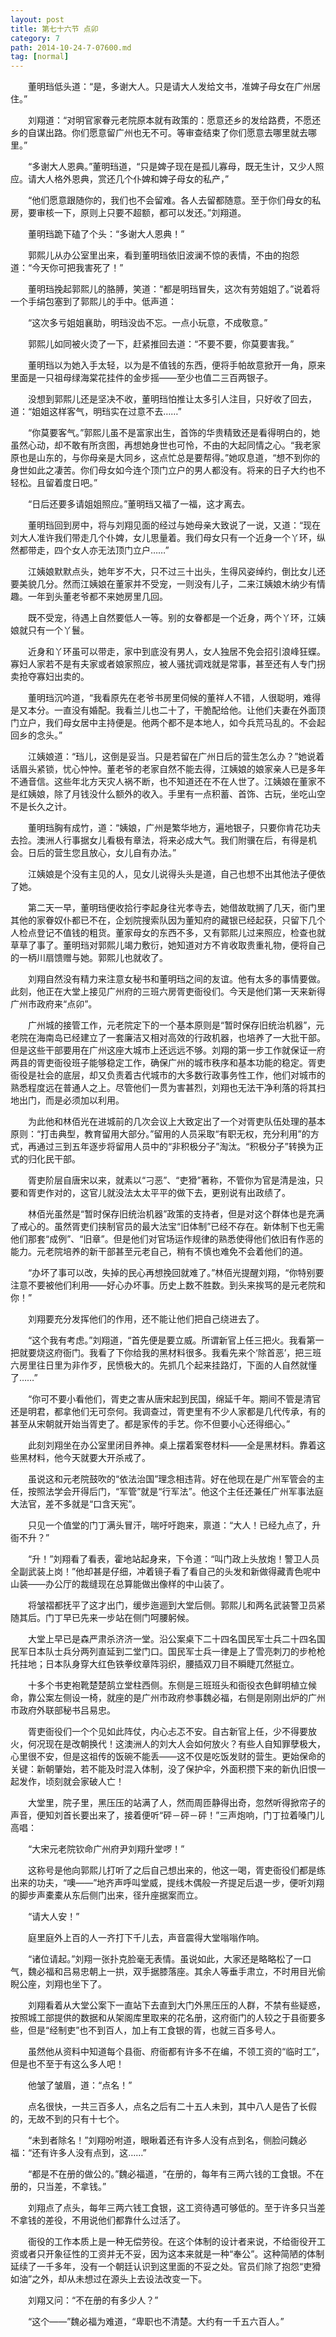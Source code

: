```yaml
---
layout: post
title: 第七十六节 点卯
category: 7
path: 2014-10-24-7-07600.md
tag: [normal]
---
```


　　董明珰低头道：“是，多谢大人。只是请大人发给文书，准婢子母女在广州居住。”

　　刘翔道：“对明官家眷元老院原本就有政策的：愿意还乡的发给路费，不愿还乡的自谋出路。你们愿意留广州也无不可。等审查结束了你们愿意去哪里就去哪里。”

　　“多谢大人恩典。”董明珰道，“只是婢子现在是孤儿寡母，既无生计，又少人照应。请大人格外恩典，赏还几个仆婢和婢子母女的私产，”

　　“他们愿意跟随你的，我们也不会留难。各人去留都随意。至于你们母女的私房，要审核一下，原则上只要不超额，都可以发还。”刘翔道。

　　董明珰跪下磕了个头：“多谢大人恩典！”

　　郭熙儿从办公室里出来，看到董明珰依旧波澜不惊的表情，不由的抱怨道：“今天你可把我害死了！”

　　董明珰挽起郭熙儿的胳膊，笑道：“都是明珰冒失，这次有劳姐姐了。”说着将一个手绢包塞到了郭熙儿的手中。低声道：

　　“这次多亏姐姐襄助，明珰没齿不忘。一点小玩意，不成敬意。”

　　郭熙儿如同被火烫了一下，赶紧推回去道：“不要不要，你莫要害我。”

　　董明珰以为她入手太轻，以为是不值钱的东西，便将手帕故意掀开一角，原来里面是一只祖母绿海棠花挂件的金步摇——至少也值二三百两银子。

　　没想到郭熙儿还是坚决不收，董明珰怕推让太多引人注目，只好收了回去，道：“姐姐这样客气，明珰实在过意不去……”

　　“你莫要客气。”郭熙儿虽不是富家出生，首饰的华贵精致还是看得明白的，她虽然心动，却不敢有所贪图，再想她身世也可怜，不由的大起同情之心。“我老家原也是山东的，与你母亲是大同乡，这点忙总是要帮得。”她叹息道，“想不到你的身世如此之凄苦。你们母女如今连个顶门立户的男人都没有。将来的日子大约也不轻松。且留着度日吧。”

　　“日后还要多请姐姐照应。”董明珰又福了一福，这才离去。

　　董明珰回到房中，将与刘翔见面的经过与她母亲大致说了一说，又道：“现在刘大人准许我们带走几个仆婢，女儿思量着。我们母女只有一个近身一个丫环，纵然都带走，四个女人亦无法顶门立户……”

　　江姨娘默默点头，她年岁不大，只不过三十出头，生得风姿绰约，倒比女儿还要美貌几分。然而江姨娘在董家并不受宠，一则没有儿子，二来江姨娘木纳少有情趣。一年到头董老爷都不来她房里几回。

　　既不受宠，待遇上自然要低人一等。别的女眷都是一个近身，两个丫环，江姨娘就只有一个丫鬟。

　　近身和丫环虽可以带走，家中到底没有男人，女人独居不免会招引浪峰狂蝶。寡妇人家若不是有夫家或者娘家照应，被人骚扰调戏就是常事，甚至还有人专门拐卖抢夺寡妇出卖的。

　　董明珰沉吟道，“我看原先在老爷书房里伺候的董祥人不错，人很聪明，难得是又本分。一直没有婚配。我看兰儿也二十了，干脆配给他。让他们夫妻在外面顶门立户，我们母女居中主持便是。他两个都不是本地人，如今兵荒马乱的。不会起回乡的念头。”

　　江姨娘道：“珰儿，这倒是妥当。只是若留在广州日后的营生怎么办？”她说着话眉头紧锁，忧心忡忡。董老爷的老家自然不能去得，江姨娘的娘家亲人已是多年不通音信。这些年北方天灾人祸不断，也不知道还在不在人世了。江姨娘在董家不是红姨娘，除了月钱没什么额外的收入。手里有一点积蓄、首饰、古玩，坐吃山空不是长久之计。

　　董明珰胸有成竹，道：“姨娘，广州是繁华地方，遍地银子，只要你肯花功夫去捡。澳洲人行事据女儿看极有章法，将来必成大气。我们附骥在后，有得是机会。日后的营生您且放心，女儿自有办法。”

　　江姨娘是个没有主见的人，见女儿说得头头是道，自己也想不出其他法子便依了她。

　　第二天一早，董明珰便收拾行李起身往光孝寺去，她借故耽搁了几天，衙门里其他的家眷奴仆都已不在，企划院搜索队因为董知府的藏银已经起获，只留下几个人检点登记不值钱的粗货。董家母女的东西不多，又有郭熙儿过来照应，检查也就草草了事了。董明珰对郭熙儿竭力敷衍，她知道对方不肯收取贵重礼物，便将自己的一柄川扇馈赠与她。郭熙儿也就收了。

　　刘翔自然没有精力来注意女秘书和董明珰之间的友谊。他有太多的事情要做。此刻，他正在大堂上接见广州府的三班六房胥吏衙役们。今天是他们第一天来新得广州市政府来“点卯”。

　　广州城的接管工作，元老院定下的一个基本原则是“暂时保存旧统治机器”，元老院在海南岛已经建立了一套廉洁又相对高效的行政机器，也培养了一大批干部。但是这些干部要用在广州这座大城市上还远远不够。刘翔的第一步工作就保证一府两县的胥吏衙役班子能够稳定工作，确保广州的城市秩序和基本功能的稳定。胥吏衙役是社会的底层，却又负责着古代城市的大多数行政事务性工作，他们对城市的熟悉程度远在普通人之上。尽管他们一贯为害甚烈，刘翔也无法干净利落的将其扫地出门，而是必须加以利用。

　　为此他和林佰光在进城前的几次会议上大致定出了一个对胥吏队伍处理的基本原则：“打击典型，教育留用大部分。”留用的人员采取“有职无权，充分利用”的方式，再通过三到五年逐步将留用人员中的“非积极分子”淘汰。“积极分子”转换为正式的归化民干部。

　　胥吏阶层自唐宋以来，就素以“刁恶”、“吏猾”著称，不管你为官是清是浊，只要和胥吏作对的，这官儿就没法太太平平的做下去，更别说有出政绩了。

　　林佰光虽然是“暂时保存旧统治机器”政策的支持者，但是对这个群体也是充满了戒心的。虽然胥吏们挟制官员的最大法宝“旧体制”已经不存在。新体制下也无需他们那套“成例”、“旧章”。但是他们对官场运作规律的熟悉使得他们依旧有作恶的能力。元老院培养的新干部甚至元老自己，稍有不慎也难免不会着他们的道。

　　“办坏了事可以改，失掉的民心再想挽回就难了。”林佰光提醒刘翔，“你特别要注意不要被他们利用——好心办坏事。历史上数不胜数。到头来挨骂的是元老院和你！”

　　刘翔要充分发挥他们的作用，还不能让他们把自己绕进去了。

　　“这个我有考虑。”刘翔道，“首先便是要立威。所谓新官上任三把火。我看第一把就要烧这府衙门。我看了下你给我的黑材料很多。我看先来个‘除首恶’，把三班六房里往日里为非作歹，民愤极大的。先抓几个起来挂路灯，下面的人自然就懂了……”

　　“你可不要小看他们，胥吏之害从唐宋起到民国，绵延千年。期间不管是清官还是明君，都拿他们无可奈何。我调查过，胥吏里有不少人家都是几代传承，有的甚至从宋朝就开始当胥吏了。都是家传的手艺。你不但要小心还得细心。”

　　此刻刘翔坐在办公室里闭目养神。桌上摆着案卷材料——全是黑材料。靠着这些黑材料，他今天就要大开杀戒了。

　　虽说这和元老院鼓吹的“依法治国”理念相违背。好在他现在是广州军管会的主任，按照法学会开得后门，“军管”就是“行军法”。他这个主任还兼任广州军事法庭大法官，差不多就是“口含天宪”。

　　只见一个值堂的门丁满头冒汗，喘吁吁跑来，禀道：“大人！已经九点了，升衙不升？”

　　“升！”刘翔看了看表，霍地站起身来，下令道：“叫门政上头放炮！警卫人员全副武装上岗！”他却甚是仔细，冲着镜子看了看自己的头发和新做得藏青色呢中山装——办公厅的裁缝现在总算能做出像样的中山装了。

　　将皱褶都抚平了这才出门，缓步迤逦到大堂后侧。郭熙儿和两名武装警卫员紧随其后。门丁早已先来一步站在侧门呵腰躬候。

　　大堂上早已是森严肃杀济济一堂。沿公案桌下二十四名国民军士兵二十四名国民军日本队士兵分两列直延到二堂门口。国民军士兵一律是上了雪亮刺刀的步枪枪托拄地；日本队身穿大红色铁拳纹章阵羽织，腰插双刀目不瞬睫兀然挺立。

　　十多个书吏袍靴楚楚鹄立堂柱西侧。东侧是三班班头和衙役衣色鲜明植立候命，靠公案左侧设一椅，就座的是广州市政府参事魏必福，右侧是刚刚出炉的广州市政府外联部秘书吕易忠。

　　胥吏衙役们一个个见如此阵仗，内心忐忑不安。自古新官上任，少不得要放火，何况现在是改朝换代！这澳洲人的刘大人会如何放火？有些人自知罪孽极大，心里很不安，但是这祖传的饭碗不能丢——这不仅是吃饭发财的营生。更始保命的关键：新朝肇始，若不能及时混入体制，没了保护伞，外面积攒下来的新仇旧恨一起发作，顷刻就会家破人亡！

　　大堂里，院子里，黑压压的站满了人，然而周匝静得出奇，忽然听得掀帘子的声音，便知刘首长要出来了，接着便听“砰－砰－砰！”三声炮响，门丁拉着嗓门儿高唱：

　　“大宋元老院钦命广州府尹刘翔升堂啰！”

　　这称号是他向郭熙儿打听了之后自己想出来的，他这一喝，胥吏衙役们都是练出来的功夫，“噢——”地齐声呼叫堂威，提线木偶般一齐提足后退一步，便听刘翔的脚步声橐橐从东后侧门出来，径升座据案而立。

　　“请大人安！”

　　庭里庭外上百的人一齐打下千儿去，声音震得大堂嗡嗡作响。

　　“诸位请起。”刘翔一张扑克脸毫无表情。虽说如此，大家还是略略松了一口气，魏必福和吕易忠朝上一拱，双手据膝落座。其余人等垂手肃立，不时用目光偷睨公座，刘翔也坐下了。

　　刘翔看着从大堂公案下一直站下去直到大门外黑压压的人群，不禁有些疑惑，按照城工部提供的数据和从架阁库里取来的花名册，这府衙门的人较之于县衙要多些，但是“经制吏”也不到百人，加上有工食银的胥，也就三百多号人。

　　虽然他从资料中知道每个县衙、府衙都有许多不在编，不领工资的“临时工”，但是也不至于有这么多人吧！

　　他皱了皱眉，道：“点名！”

　　点名很快，一共三百多人，点名之后有二十五人未到，其中八人是告了长假的，无故不到的只有十七个。

　　“未到者除名！”刘翔吩咐道，眼瞅着还有许多人没有点到名，侧脸问魏必福：“还有许多人没有点到，这……”

　　“都是不在册的做公的。”魏必福道，“在册的，每年有三两六钱的工食银。不在册的，只当差，不拿钱。”

　　刘翔点了点头，每年三两六钱工食银，这工资待遇可够低的。至于许多只当差不拿钱的差役，不用说他们都靠什么过活了。

　　衙役的工作本质上是一种无偿劳役。在这个体制的设计者来说，不给衙役开工资或者只开象征性的工资并无不妥，因为这本来就是一种“奉公”。这种简陋的体制延续了一千多年，没有一个朝廷认识到这里面的不妥之处。官员们除了抱怨“吏猾如油”之外，却从未想过在源头上去设法改变一下。

　　刘翔又问：“不在册的有多少人？”

　　“这个——”魏必福为难道，“卑职也不清楚。大约有一千五六百人。”
